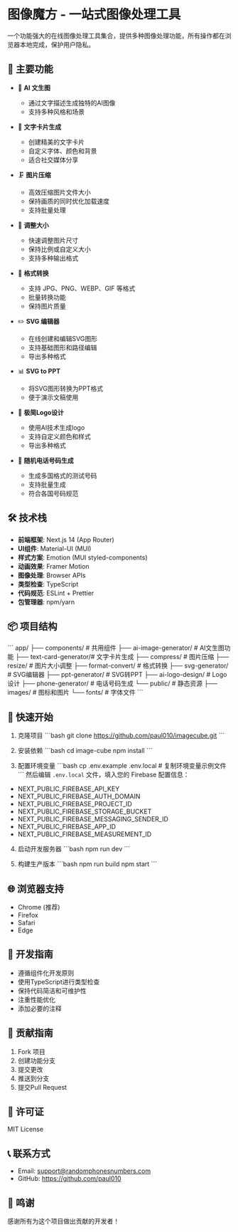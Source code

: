 # 图像魔方 - 一站式图像处理工具

一个功能强大的在线图像处理工具集合，提供多种图像处理功能，所有操作都在浏览器本地完成，保护用户隐私。

## 🚀 主要功能

- 🎨 **AI 文生图**
  - 通过文字描述生成独特的AI图像
  - 支持多种风格和场景

- 📝 **文字卡片生成**
  - 创建精美的文字卡片
  - 自定义字体、颜色和背景
  - 适合社交媒体分享

- 🗜️ **图片压缩**
  - 高效压缩图片文件大小
  - 保持画质的同时优化加载速度
  - 支持批量处理

- 📏 **调整大小**
  - 快速调整图片尺寸
  - 保持比例或自定义大小
  - 支持多种输出格式

- 🔄 **格式转换**
  - 支持 JPG、PNG、WEBP、GIF 等格式
  - 批量转换功能
  - 保持图片质量

- ✏️ **SVG 编辑器**
  - 在线创建和编辑SVG图形
  - 支持基础图形和路径编辑
  - 导出多种格式

- 📊 **SVG to PPT**
  - 将SVG图形转换为PPT格式
  - 便于演示文稿使用

- 🎯 **极简Logo设计**
  - 使用AI技术生成logo
  - 支持自定义颜色和样式
  - 导出多种格式

- 📱 **随机电话号码生成**
  - 生成多国格式的测试号码
  - 支持批量生成
  - 符合各国号码规范

## 🛠️ 技术栈

- **前端框架**: Next.js 14 (App Router)
- **UI组件**: Material-UI (MUI)
- **样式方案**: Emotion (MUI styled-components)
- **动画效果**: Framer Motion
- **图像处理**: Browser APIs
- **类型检查**: TypeScript
- **代码规范**: ESLint + Prettier
- **包管理器**: npm/yarn

## 📦 项目结构

\`\`\`
app/
├── components/         # 共用组件
├── ai-image-generator/ # AI文生图功能
├── text-card-generator/# 文字卡片生成
├── compress/          # 图片压缩
├── resize/           # 图片大小调整
├── format-convert/   # 格式转换
├── svg-generator/    # SVG编辑器
├── ppt-generator/    # SVG转PPT
├── ai-logo-design/   # Logo设计
├── phone-generator/  # 电话号码生成
└── public/           # 静态资源
    ├── images/       # 图标和图片
    └── fonts/        # 字体文件
\`\`\`

## 🚀 快速开始

1. 克隆项目
\`\`\`bash
git clone https://github.com/paul010/imagecube.git
\`\`\`

2. 安装依赖
\`\`\`bash
cd image-cube
npm install
\`\`\`

3. 配置环境变量
\`\`\`bash
cp .env.example .env.local   # 复制环境变量示例文件
\`\`\`
然后编辑 `.env.local` 文件，填入您的 Firebase 配置信息：
- NEXT_PUBLIC_FIREBASE_API_KEY
- NEXT_PUBLIC_FIREBASE_AUTH_DOMAIN
- NEXT_PUBLIC_FIREBASE_PROJECT_ID
- NEXT_PUBLIC_FIREBASE_STORAGE_BUCKET
- NEXT_PUBLIC_FIREBASE_MESSAGING_SENDER_ID
- NEXT_PUBLIC_FIREBASE_APP_ID
- NEXT_PUBLIC_FIREBASE_MEASUREMENT_ID

4. 启动开发服务器
\`\`\`bash
npm run dev
\`\`\`

5. 构建生产版本
\`\`\`bash
npm run build
npm start
\`\`\`

## 🌐 浏览器支持

- Chrome (推荐)
- Firefox
- Safari
- Edge

## 📝 开发指南

- 遵循组件化开发原则
- 使用TypeScript进行类型检查
- 保持代码简洁和可维护性
- 注重性能优化
- 添加必要的注释

## 🤝 贡献指南

1. Fork 项目
2. 创建功能分支
3. 提交更改
4. 推送到分支
5. 提交Pull Request

## 📄 许可证

MIT License

## 📞 联系方式

- Email: support@randomphonesnumbers.com
- GitHub: https://github.com/paul010

## 🙏 鸣谢

感谢所有为这个项目做出贡献的开发者！
